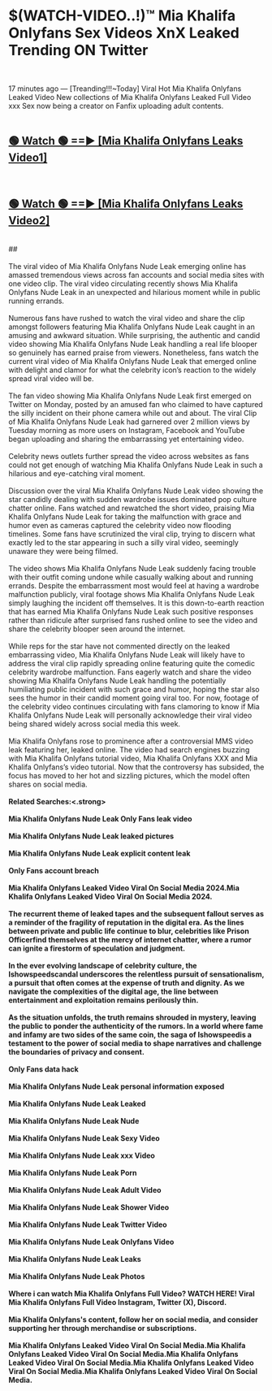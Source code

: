 # $(WATCH-VIDEO..!)™ Mia Khalifa Onlyfans Sex Videos XnX Leaked Trending ON Twitter<br>
<br>

17 minutes ago — [Treanding!!!~Today] Viral Hot Mia Khalifa Onlyfans Leaked Video New collections of Mia Khalifa Onlyfans Leaked Full Video xxx Sex now being a creator on Fanfix uploading adult contents.
<br>
 <br>

##  <a href="https://best2vid.blogspot.com?title=Mia_Khalifa_Onlyfans">🟢 Watch 🟢 ==► [Mia Khalifa Onlyfans Leaks Video1]</a><br>
  <br>

##  <a href="https://best2vid.blogspot.com?title=Mia_Khalifa_Onlyfans">🟢 Watch 🟢 ==► [Mia Khalifa Onlyfans Leaks Video2]</a><br>
  <br>
  ##
  <br>
  <br>
The viral video of Mia Khalifa Onlyfans Nude Leak emerging online has amassed tremendous views across fan accounts and social media sites with one video clip. The viral video circulating recently shows Mia Khalifa Onlyfans Nude Leak in an unexpected and hilarious moment while in public running errands.
<br><br>
Numerous fans have rushed to watch the viral video and share the clip amongst followers featuring Mia Khalifa Onlyfans Nude Leak caught in an amusing and awkward situation. While surprising, the authentic and candid video showing Mia Khalifa Onlyfans Nude Leak handling a real life blooper so genuinely has earned praise from viewers. Nonetheless, fans watch the current viral video of Mia Khalifa Onlyfans Nude Leak that emerged online with delight and clamor for what the celebrity icon’s reaction to the widely spread viral video will be.
<br><br>
The fan video showing Mia Khalifa Onlyfans Nude Leak first emerged on Twitter on Monday, posted by an amused fan who claimed to have captured the silly incident on their phone camera while out and about. The viral Clip of Mia Khalifa Onlyfans Nude Leak had garnered over 2 million views by Tuesday morning as more users on Instagram, Facebook and YouTube began uploading and sharing the embarrassing yet entertaining video.
<br><br>
Celebrity news outlets further spread the video across websites as fans could not get enough of watching Mia Khalifa Onlyfans Nude Leak in such a hilarious and eye-catching viral moment.
<br><br>
Discussion over the viral Mia Khalifa Onlyfans Nude Leak video showing the star candidly dealing with sudden wardrobe issues dominated pop culture chatter online. Fans watched and rewatched the short video, praising Mia Khalifa Onlyfans Nude Leak for taking the malfunction with grace and humor even as cameras captured the celebrity video now flooding timelines. Some fans have scrutinized the viral clip, trying to discern what exactly led to the star appearing in such a silly viral video, seemingly unaware they were being filmed.
<br><br>
The video shows Mia Khalifa Onlyfans Nude Leak suddenly facing trouble with their outfit coming undone while casually walking about and running errands. Despite the embarrassment most would feel at having a wardrobe malfunction publicly, viral footage shows Mia Khalifa Onlyfans Nude Leak simply laughing the incident off themselves. It is this down-to-earth reaction that has earned Mia Khalifa Onlyfans Nude Leak such positive responses rather than ridicule after surprised fans rushed online to see the video and share the celebrity blooper seen around the internet.
<br><br>
While reps for the star have not commented directly on the leaked embarrassing video, Mia Khalifa Onlyfans Nude Leak will likely have to address the viral clip rapidly spreading online featuring quite the comedic celebrity wardrobe malfunction. Fans eagerly watch and share the video showing Mia Khalifa Onlyfans Nude Leak handling the potentially humiliating public incident with such grace and humor, hoping the star also sees the humor in their candid moment going viral too. For now, footage of the celebrity video continues circulating with fans clamoring to know if Mia Khalifa Onlyfans Nude Leak will personally acknowledge their viral video being shared widely across social media this week.
<br><br>
Mia Khalifa Onlyfans rose to prominence after a controversial MMS video leak featuring her, leaked online. The video had search engines buzzing with Mia Khalifa Onlyfans tutorial video, Mia Khalifa Onlyfans XXX and Mia Khalifa Onlyfans’s video tutorial. Now that the controversy has subsided, the focus has moved to her hot and sizzling pictures, which the model often shares on social media.
<br><br>
<strong>Related Searches:<.strong>
<br><br>
Mia Khalifa Onlyfans Nude Leak Only Fans leak video
<br><br>
Mia Khalifa Onlyfans Nude Leak leaked pictures
<br><br>
Mia Khalifa Onlyfans Nude Leak explicit content leak
<br><br>
Only Fans account breach
<br><br>
Mia Khalifa Onlyfans Leaked Video Viral On Social Media 2024.Mia Khalifa Onlyfans Leaked Video Viral On Social Media 2024.
<br><br>
The recurrent theme of leaked tapes and the subsequent fallout serves as a reminder of the fragility of reputation in the digital era. As the lines between private and public life continue to blur, celebrities like Prison Officerfind themselves at the mercy of internet chatter, where a rumor can ignite a firestorm of speculation and judgment.
<br><br>
In the ever evolving landscape of celebrity culture, the Ishowspeedscandal underscores the relentless pursuit of sensationalism, a pursuit that often comes at the expense of truth and dignity. As we navigate the complexities of the digital age, the line between entertainment and exploitation remains perilously thin.
<br><br>
As the situation unfolds, the truth remains shrouded in mystery, leaving the public to ponder the authenticity of the rumors. In a world where fame and infamy are two sides of the same coin, the saga of Ishowspeedis a testament to the power of social media to shape narratives and challenge the boundaries of privacy and consent.
<br><br>
Only Fans data hack
<br><br>
Mia Khalifa Onlyfans Nude Leak personal information exposed
<br><br>
Mia Khalifa Onlyfans Nude Leak Leaked
<br><br>
Mia Khalifa Onlyfans Nude Leak Nude
<br><br>
Mia Khalifa Onlyfans Nude Leak Sexy Video
<br><br>
Mia Khalifa Onlyfans Nude Leak xxx Video
<br><br>
Mia Khalifa Onlyfans Nude Leak Porn
<br><br>
Mia Khalifa Onlyfans Nude Leak Adult Video
<br><br>
Mia Khalifa Onlyfans Nude Leak Shower Video
<br><br>
Mia Khalifa Onlyfans Nude Leak Twitter Video
<br><br>
Mia Khalifa Onlyfans Nude Leak Onlyfans Video
<br><br>
Mia Khalifa Onlyfans Nude Leak Leaks
<br><br>
Mia Khalifa Onlyfans Nude Leak Photos
<br><br>
Where i can watch Mia Khalifa Onlyfans Full Video? WATCH HERE! Viral Mia Khalifa Onlyfans Full Video Instagram, Twitter (X), Discord.
<br><br>
Mia Khalifa Onlyfans's content, follow her on social media, and consider supporting her through merchandise or subscriptions.
<br><br>
Mia Khalifa Onlyfans Leaked Video Viral On Social Media.Mia Khalifa Onlyfans Leaked Video Viral On Social Media.Mia Khalifa Onlyfans Leaked Video Viral On Social Media.Mia Khalifa Onlyfans Leaked Video Viral On Social Media.Mia Khalifa Onlyfans Leaked Video Viral On Social Media.